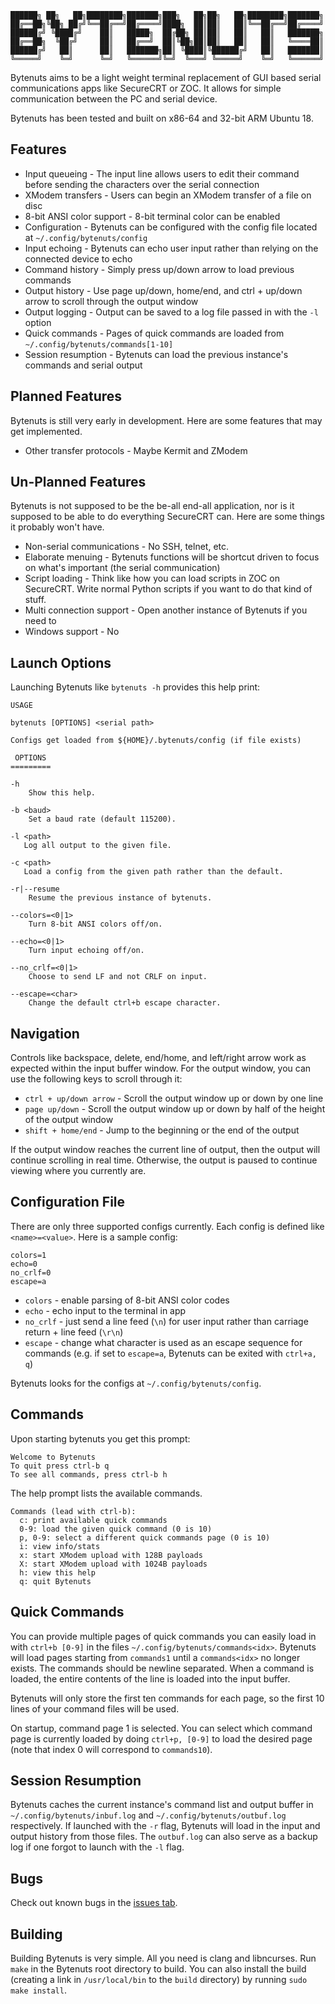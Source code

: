 ```
██████╗ ██╗   ██╗████████╗███████╗███╗   ██╗██╗   ██╗████████╗███████╗
██╔══██╗╚██╗ ██╔╝╚══██╔══╝██╔════╝████╗  ██║██║   ██║╚══██╔══╝██╔════╝
██████╔╝ ╚████╔╝    ██║   █████╗  ██╔██╗ ██║██║   ██║   ██║   ███████╗
██╔══██╗  ╚██╔╝     ██║   ██╔══╝  ██║╚██╗██║██║   ██║   ██║   ╚════██║
██████╔╝   ██║      ██║   ███████╗██║ ╚████║╚██████╔╝   ██║   ███████║
╚═════╝    ╚═╝      ╚═╝   ╚══════╝╚═╝  ╚═══╝ ╚═════╝    ╚═╝   ╚══════╝
```

Bytenuts aims to be a light weight terminal replacement of GUI based serial communications apps like SecureCRT or ZOC. It allows for simple communication between the PC and serial device.

Bytenuts has been tested and built on x86-64 and 32-bit ARM Ubuntu 18.

## Features

- Input queueing - The input line allows users to edit their command before sending the characters over the serial connection
- XModem transfers - Users can begin an XModem transfer of a file on disc
- 8-bit ANSI color support - 8-bit terminal color can be enabled
- Configuration - Bytenuts can be configured with the config file located at `~/.config/bytenuts/config`
- Input echoing - Bytenuts can echo user input rather than relying on the connected device to echo
- Command history - Simply press up/down arrow to load previous commands
- Output history - Use page up/down, home/end, and ctrl + up/down arrow to scroll through the output window
- Output logging - Output can be saved to a log file passed in with the `-l` option
- Quick commands - Pages of quick commands are loaded from `~/.config/bytenuts/commands[1-10]`
- Session resumption - Bytenuts can load the previous instance's commands and serial output

## Planned Features

Bytenuts is still very early in development. Here are some features that may get implemented.

- Other transfer protocols - Maybe Kermit and ZModem

## Un-Planned Features

Bytenuts is not supposed to be the be-all end-all application, nor is it supposed to be able to do everything SecureCRT can. Here are some things it probably won't have.

- Non-serial communications - No SSH, telnet, etc.
- Elaborate menuing - Bytenuts functions will be shortcut driven to focus on what's important (the serial communication)
- Script loading - Think like how you can load scripts in ZOC on SecureCRT. Write normal Python scripts if you want to do that kind of stuff.
- Multi connection support - Open another instance of Bytenuts if you need to
- Windows support - No

## Launch Options

Launching Bytenuts like `bytenuts -h` provides this help print:

```
USAGE

bytenuts [OPTIONS] <serial path>

Configs get loaded from ${HOME}/.bytenuts/config (if file exists)

 OPTIONS
=========

-h
    Show this help.

-b <baud>
    Set a baud rate (default 115200).

-l <path>
   Log all output to the given file.

-c <path>
   Load a config from the given path rather than the default.

-r|--resume
    Resume the previous instance of bytenuts.

--colors=<0|1>
    Turn 8-bit ANSI colors off/on.

--echo=<0|1>
    Turn input echoing off/on.

--no_crlf=<0|1>
    Choose to send LF and not CRLF on input.

--escape=<char>
    Change the default ctrl+b escape character.
```

## Navigation

Controls like backspace, delete, end/home, and left/right arrow work as expected within the input buffer window. For the output window, you can use the following keys to scroll through it:

- `ctrl + up/down arrow` - Scroll the output window up or down by one line
- `page up/down` - Scroll the output window up or down by half of the height of the output window
- `shift + home/end` - Jump to the beginning or the end of the output

If the output window reaches the current line of output, then the output will continue scrolling in real time. Otherwise, the output is paused to continue viewing where you currently are.

## Configuration File

There are only three supported configs currently. Each config is defined like `<name>=<value>`. Here is a sample config:

```
colors=1
echo=0
no_crlf=0
escape=a
```

- `colors` - enable parsing of 8-bit ANSI color codes
- `echo` - echo input to the terminal in app
- `no_crlf` - just send a line feed (`\n`) for user input rather than carriage return + line feed (`\r\n`)
- `escape` - change what character is used as an escape sequence for commands (e.g. if set to `escape=a`, Bytenuts can be exited with `ctrl+a, q`)

Bytenuts looks for the configs at `~/.config/bytenuts/config`.

## Commands

Upon starting bytenuts you get this prompt:

```
Welcome to Bytenuts
To quit press ctrl-b q
To see all commands, press ctrl-b h
```

The help prompt lists the available commands.

```
Commands (lead with ctrl-b):
  c: print available quick commands
  0-9: load the given quick command (0 is 10)
  p, 0-9: select a different quick commands page (0 is 10)
  i: view info/stats
  x: start XModem upload with 128B payloads
  X: start XModem upload with 1024B payloads
  h: view this help
  q: quit Bytenuts
```

## Quick Commands

You can provide multiple pages of quick commands you can easily load in with `ctrl+b [0-9]` in the files `~/.config/bytenuts/commands<idx>`. Bytenuts will load pages starting from `commands1` until a `commands<idx>` no longer exists. The commands should be newline separated. When a command is loaded, the entire contents of the line is loaded into the input buffer.

Bytenuts will only store the first ten commands for each page, so the first 10 lines of your command files will be used.

On startup, command page 1 is selected. You can select which command page is currently loaded by doing `ctrl+p, [0-9]` to load the desired page (note that index 0 will correspond to `commands10`).

## Session Resumption

Bytenuts caches the current instance's command list and output buffer in `~/.config/bytenuts/inbuf.log` and `~/.config/bytenuts/outbuf.log` respectively. If launched with the `-r` flag, Bytenuts will load in the input and output history from those files. The `outbuf.log` can also serve as a backup log if one forgot to launch with the `-l` flag.

## Bugs

Check out known bugs in the [issues tab](https://github.com/cookthebook/bytenuts/issues?q=is%3Aissue+is%3Aopen+label%3Abug).

## Building

Building Bytenuts is very simple. All you need is clang and libncurses. Run `make` in the Bytenuts root directory to build. You can also install the build (creating a link in `/usr/local/bin` to the `build` directory) by running `sudo make install`.
